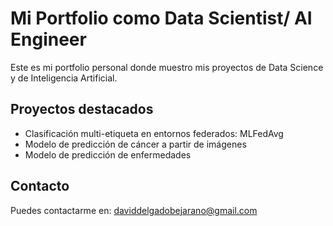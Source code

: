 # Mi Portfolio como Data Scientist/ AI Engineer

Este es mi portfolio personal donde muestro mis proyectos de Data Science y de Inteligencia Artificial.

## Proyectos destacados
- Clasificación multi-etiqueta en entornos federados: MLFedAvg
- Modelo de predicción de cáncer a partir de imágenes
- Modelo de predicción de enfermedades 

## Contacto
Puedes contactarme en: [daviddelgadobejarano@gmail.com](mailto:daviddelgadobejarano@gmail.com)
